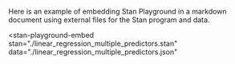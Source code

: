 <script src="https://stan-playground.flatironinstitute.org/stan-playground-embed.js"></script>

Here is an example of embedding Stan Playground in a markdown document using external files for the Stan program and data.

<stan-playground-embed
    stan="./linear_regression_multiple_predictors.stan"
    data="./linear_regression_multiple_predictors.json"
>
<iframe width="100%" height="600" frameborder="0"></iframe>
</stan-playground-embed>